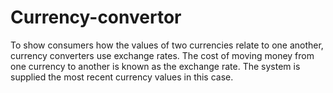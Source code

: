 # Currency-convertor
To show consumers how the values of two currencies relate to one another, currency converters use exchange rates. The cost of moving money from one currency to another is known as the exchange rate. The system is supplied the most recent currency values in this case.
